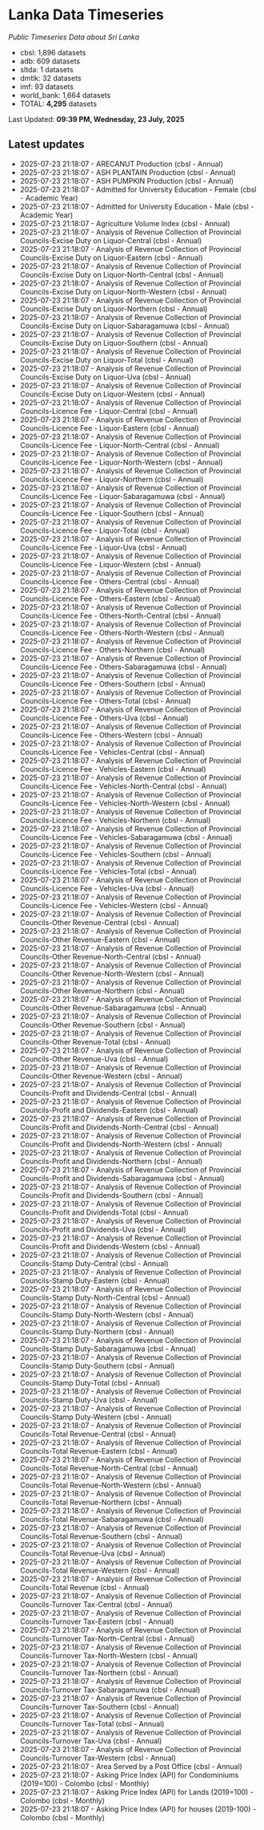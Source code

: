 # Lanka Data Timeseries
*Public Timeseries Data about Sri Lanka*

* cbsl: 1,896 datasets
* adb: 609 datasets
* sltda: 1 datasets
* dmtlk: 32 datasets
* imf: 93 datasets
* world_bank: 1,664 datasets
* TOTAL: **4,295** datasets

Last Updated: **09:39 PM, Wednesday, 23 July, 2025**

## Latest updates

* 2025-07-23 21:18:07 - ARECANUT Production (cbsl - Annual)
* 2025-07-23 21:18:07 - ASH PLANTAIN Production (cbsl - Annual)
* 2025-07-23 21:18:07 - ASH PUMPKIN Production (cbsl - Annual)
* 2025-07-23 21:18:07 - Admitted for University Education - Female (cbsl - Academic Year)
* 2025-07-23 21:18:07 - Admitted for University Education - Male (cbsl - Academic Year)
* 2025-07-23 21:18:07 - Agriculture Volume Index (cbsl - Annual)
* 2025-07-23 21:18:07 - Analysis of Revenue Collection of Provincial Councils-Excise Duty on Liquor-Central (cbsl - Annual)
* 2025-07-23 21:18:07 - Analysis of Revenue Collection of Provincial Councils-Excise Duty on Liquor-Eastern (cbsl - Annual)
* 2025-07-23 21:18:07 - Analysis of Revenue Collection of Provincial Councils-Excise Duty on Liquor-North-Central (cbsl - Annual)
* 2025-07-23 21:18:07 - Analysis of Revenue Collection of Provincial Councils-Excise Duty on Liquor-North-Western (cbsl - Annual)
* 2025-07-23 21:18:07 - Analysis of Revenue Collection of Provincial Councils-Excise Duty on Liquor-Northern (cbsl - Annual)
* 2025-07-23 21:18:07 - Analysis of Revenue Collection of Provincial Councils-Excise Duty on Liquor-Sabaragamuwa (cbsl - Annual)
* 2025-07-23 21:18:07 - Analysis of Revenue Collection of Provincial Councils-Excise Duty on Liquor-Southern (cbsl - Annual)
* 2025-07-23 21:18:07 - Analysis of Revenue Collection of Provincial Councils-Excise Duty on Liquor-Total (cbsl - Annual)
* 2025-07-23 21:18:07 - Analysis of Revenue Collection of Provincial Councils-Excise Duty on Liquor-Uva (cbsl - Annual)
* 2025-07-23 21:18:07 - Analysis of Revenue Collection of Provincial Councils-Excise Duty on Liquor-Western (cbsl - Annual)
* 2025-07-23 21:18:07 - Analysis of Revenue Collection of Provincial Councils-Licence Fee - Liquor-Central (cbsl - Annual)
* 2025-07-23 21:18:07 - Analysis of Revenue Collection of Provincial Councils-Licence Fee - Liquor-Eastern (cbsl - Annual)
* 2025-07-23 21:18:07 - Analysis of Revenue Collection of Provincial Councils-Licence Fee - Liquor-North-Central (cbsl - Annual)
* 2025-07-23 21:18:07 - Analysis of Revenue Collection of Provincial Councils-Licence Fee - Liquor-North-Western (cbsl - Annual)
* 2025-07-23 21:18:07 - Analysis of Revenue Collection of Provincial Councils-Licence Fee - Liquor-Northern (cbsl - Annual)
* 2025-07-23 21:18:07 - Analysis of Revenue Collection of Provincial Councils-Licence Fee - Liquor-Sabaragamuwa (cbsl - Annual)
* 2025-07-23 21:18:07 - Analysis of Revenue Collection of Provincial Councils-Licence Fee - Liquor-Southern (cbsl - Annual)
* 2025-07-23 21:18:07 - Analysis of Revenue Collection of Provincial Councils-Licence Fee - Liquor-Total (cbsl - Annual)
* 2025-07-23 21:18:07 - Analysis of Revenue Collection of Provincial Councils-Licence Fee - Liquor-Uva (cbsl - Annual)
* 2025-07-23 21:18:07 - Analysis of Revenue Collection of Provincial Councils-Licence Fee - Liquor-Western (cbsl - Annual)
* 2025-07-23 21:18:07 - Analysis of Revenue Collection of Provincial Councils-Licence Fee - Others-Central (cbsl - Annual)
* 2025-07-23 21:18:07 - Analysis of Revenue Collection of Provincial Councils-Licence Fee - Others-Eastern (cbsl - Annual)
* 2025-07-23 21:18:07 - Analysis of Revenue Collection of Provincial Councils-Licence Fee - Others-North-Central (cbsl - Annual)
* 2025-07-23 21:18:07 - Analysis of Revenue Collection of Provincial Councils-Licence Fee - Others-North-Western (cbsl - Annual)
* 2025-07-23 21:18:07 - Analysis of Revenue Collection of Provincial Councils-Licence Fee - Others-Northern (cbsl - Annual)
* 2025-07-23 21:18:07 - Analysis of Revenue Collection of Provincial Councils-Licence Fee - Others-Sabaragamuwa (cbsl - Annual)
* 2025-07-23 21:18:07 - Analysis of Revenue Collection of Provincial Councils-Licence Fee - Others-Southern (cbsl - Annual)
* 2025-07-23 21:18:07 - Analysis of Revenue Collection of Provincial Councils-Licence Fee - Others-Total (cbsl - Annual)
* 2025-07-23 21:18:07 - Analysis of Revenue Collection of Provincial Councils-Licence Fee - Others-Uva (cbsl - Annual)
* 2025-07-23 21:18:07 - Analysis of Revenue Collection of Provincial Councils-Licence Fee - Others-Western (cbsl - Annual)
* 2025-07-23 21:18:07 - Analysis of Revenue Collection of Provincial Councils-Licence Fee - Vehicles-Central (cbsl - Annual)
* 2025-07-23 21:18:07 - Analysis of Revenue Collection of Provincial Councils-Licence Fee - Vehicles-Eastern (cbsl - Annual)
* 2025-07-23 21:18:07 - Analysis of Revenue Collection of Provincial Councils-Licence Fee - Vehicles-North-Central (cbsl - Annual)
* 2025-07-23 21:18:07 - Analysis of Revenue Collection of Provincial Councils-Licence Fee - Vehicles-North-Western (cbsl - Annual)
* 2025-07-23 21:18:07 - Analysis of Revenue Collection of Provincial Councils-Licence Fee - Vehicles-Northern (cbsl - Annual)
* 2025-07-23 21:18:07 - Analysis of Revenue Collection of Provincial Councils-Licence Fee - Vehicles-Sabaragamuwa (cbsl - Annual)
* 2025-07-23 21:18:07 - Analysis of Revenue Collection of Provincial Councils-Licence Fee - Vehicles-Southern (cbsl - Annual)
* 2025-07-23 21:18:07 - Analysis of Revenue Collection of Provincial Councils-Licence Fee - Vehicles-Total (cbsl - Annual)
* 2025-07-23 21:18:07 - Analysis of Revenue Collection of Provincial Councils-Licence Fee - Vehicles-Uva (cbsl - Annual)
* 2025-07-23 21:18:07 - Analysis of Revenue Collection of Provincial Councils-Licence Fee - Vehicles-Western (cbsl - Annual)
* 2025-07-23 21:18:07 - Analysis of Revenue Collection of Provincial Councils-Other Revenue-Central (cbsl - Annual)
* 2025-07-23 21:18:07 - Analysis of Revenue Collection of Provincial Councils-Other Revenue-Eastern (cbsl - Annual)
* 2025-07-23 21:18:07 - Analysis of Revenue Collection of Provincial Councils-Other Revenue-North-Central (cbsl - Annual)
* 2025-07-23 21:18:07 - Analysis of Revenue Collection of Provincial Councils-Other Revenue-North-Western (cbsl - Annual)
* 2025-07-23 21:18:07 - Analysis of Revenue Collection of Provincial Councils-Other Revenue-Northern (cbsl - Annual)
* 2025-07-23 21:18:07 - Analysis of Revenue Collection of Provincial Councils-Other Revenue-Sabaragamuwa (cbsl - Annual)
* 2025-07-23 21:18:07 - Analysis of Revenue Collection of Provincial Councils-Other Revenue-Southern (cbsl - Annual)
* 2025-07-23 21:18:07 - Analysis of Revenue Collection of Provincial Councils-Other Revenue-Total (cbsl - Annual)
* 2025-07-23 21:18:07 - Analysis of Revenue Collection of Provincial Councils-Other Revenue-Uva (cbsl - Annual)
* 2025-07-23 21:18:07 - Analysis of Revenue Collection of Provincial Councils-Other Revenue-Western (cbsl - Annual)
* 2025-07-23 21:18:07 - Analysis of Revenue Collection of Provincial Councils-Profit and Dividends-Central (cbsl - Annual)
* 2025-07-23 21:18:07 - Analysis of Revenue Collection of Provincial Councils-Profit and Dividends-Eastern (cbsl - Annual)
* 2025-07-23 21:18:07 - Analysis of Revenue Collection of Provincial Councils-Profit and Dividends-North-Central (cbsl - Annual)
* 2025-07-23 21:18:07 - Analysis of Revenue Collection of Provincial Councils-Profit and Dividends-North-Western (cbsl - Annual)
* 2025-07-23 21:18:07 - Analysis of Revenue Collection of Provincial Councils-Profit and Dividends-Northern (cbsl - Annual)
* 2025-07-23 21:18:07 - Analysis of Revenue Collection of Provincial Councils-Profit and Dividends-Sabaragamuwa (cbsl - Annual)
* 2025-07-23 21:18:07 - Analysis of Revenue Collection of Provincial Councils-Profit and Dividends-Southern (cbsl - Annual)
* 2025-07-23 21:18:07 - Analysis of Revenue Collection of Provincial Councils-Profit and Dividends-Total (cbsl - Annual)
* 2025-07-23 21:18:07 - Analysis of Revenue Collection of Provincial Councils-Profit and Dividends-Uva (cbsl - Annual)
* 2025-07-23 21:18:07 - Analysis of Revenue Collection of Provincial Councils-Profit and Dividends-Western (cbsl - Annual)
* 2025-07-23 21:18:07 - Analysis of Revenue Collection of Provincial Councils-Stamp Duty-Central (cbsl - Annual)
* 2025-07-23 21:18:07 - Analysis of Revenue Collection of Provincial Councils-Stamp Duty-Eastern (cbsl - Annual)
* 2025-07-23 21:18:07 - Analysis of Revenue Collection of Provincial Councils-Stamp Duty-North-Central (cbsl - Annual)
* 2025-07-23 21:18:07 - Analysis of Revenue Collection of Provincial Councils-Stamp Duty-North-Western (cbsl - Annual)
* 2025-07-23 21:18:07 - Analysis of Revenue Collection of Provincial Councils-Stamp Duty-Northern (cbsl - Annual)
* 2025-07-23 21:18:07 - Analysis of Revenue Collection of Provincial Councils-Stamp Duty-Sabaragamuwa (cbsl - Annual)
* 2025-07-23 21:18:07 - Analysis of Revenue Collection of Provincial Councils-Stamp Duty-Southern (cbsl - Annual)
* 2025-07-23 21:18:07 - Analysis of Revenue Collection of Provincial Councils-Stamp Duty-Total (cbsl - Annual)
* 2025-07-23 21:18:07 - Analysis of Revenue Collection of Provincial Councils-Stamp Duty-Uva (cbsl - Annual)
* 2025-07-23 21:18:07 - Analysis of Revenue Collection of Provincial Councils-Stamp Duty-Western (cbsl - Annual)
* 2025-07-23 21:18:07 - Analysis of Revenue Collection of Provincial Councils-Total Revenue-Central (cbsl - Annual)
* 2025-07-23 21:18:07 - Analysis of Revenue Collection of Provincial Councils-Total Revenue-Eastern (cbsl - Annual)
* 2025-07-23 21:18:07 - Analysis of Revenue Collection of Provincial Councils-Total Revenue-North-Central (cbsl - Annual)
* 2025-07-23 21:18:07 - Analysis of Revenue Collection of Provincial Councils-Total Revenue-North-Western (cbsl - Annual)
* 2025-07-23 21:18:07 - Analysis of Revenue Collection of Provincial Councils-Total Revenue-Northern (cbsl - Annual)
* 2025-07-23 21:18:07 - Analysis of Revenue Collection of Provincial Councils-Total Revenue-Sabaragamuwa (cbsl - Annual)
* 2025-07-23 21:18:07 - Analysis of Revenue Collection of Provincial Councils-Total Revenue-Southern (cbsl - Annual)
* 2025-07-23 21:18:07 - Analysis of Revenue Collection of Provincial Councils-Total Revenue-Uva (cbsl - Annual)
* 2025-07-23 21:18:07 - Analysis of Revenue Collection of Provincial Councils-Total Revenue-Western (cbsl - Annual)
* 2025-07-23 21:18:07 - Analysis of Revenue Collection of Provincial Councils-Total Revenue (cbsl - Annual)
* 2025-07-23 21:18:07 - Analysis of Revenue Collection of Provincial Councils-Turnover Tax-Central (cbsl - Annual)
* 2025-07-23 21:18:07 - Analysis of Revenue Collection of Provincial Councils-Turnover Tax-Eastern (cbsl - Annual)
* 2025-07-23 21:18:07 - Analysis of Revenue Collection of Provincial Councils-Turnover Tax-North-Central (cbsl - Annual)
* 2025-07-23 21:18:07 - Analysis of Revenue Collection of Provincial Councils-Turnover Tax-North-Western (cbsl - Annual)
* 2025-07-23 21:18:07 - Analysis of Revenue Collection of Provincial Councils-Turnover Tax-Northern (cbsl - Annual)
* 2025-07-23 21:18:07 - Analysis of Revenue Collection of Provincial Councils-Turnover Tax-Sabaragamuwa (cbsl - Annual)
* 2025-07-23 21:18:07 - Analysis of Revenue Collection of Provincial Councils-Turnover Tax-Southern (cbsl - Annual)
* 2025-07-23 21:18:07 - Analysis of Revenue Collection of Provincial Councils-Turnover Tax-Total (cbsl - Annual)
* 2025-07-23 21:18:07 - Analysis of Revenue Collection of Provincial Councils-Turnover Tax-Uva (cbsl - Annual)
* 2025-07-23 21:18:07 - Analysis of Revenue Collection of Provincial Councils-Turnover Tax-Western (cbsl - Annual)
* 2025-07-23 21:18:07 - Area Served by a Post Office (cbsl - Annual)
* 2025-07-23 21:18:07 - Asking Price Index (API) for Condominiums (2019=100) - Colombo (cbsl - Monthly)
* 2025-07-23 21:18:07 - Asking Price Index (API) for Lands (2019=100) - Colombo (cbsl - Monthly)
* 2025-07-23 21:18:07 - Asking Price Index (API) for houses (2019-100) - Colombo (cbsl - Monthly)